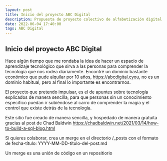 ```yaml
---
layout: post
title: Inicio del proyecto ABC Digital
description: Propuesta de proyecto colectivo de alfabetización digital en español
date: 2022-06-04 17:40:00
tags: ABC Digital
---
```

## Inicio del proyecto ABC Digital

Hace algún tiempo que me rondaba la idea de hacer un espacio de aprendizaje tecnológico que sirva a las personas para comprender la tecnología que nos rodea diariamente.
Encontré un dominio bastante económico que pude alquilar por 10 años, https://abcdigital.cyou, no es un dominio habitual, pero al final lo importante es encontrarnos.

El proyecto que pretendo impulsar, es el de apuntes sobre tecnología explicados de manera sencilla, para que personas sin un conocimiento específico puedan ir subiéndose al carro de comprender la magia y el control que existe detrás de la tecnología.

Este sitio fue creado de manera sencilla, y hospedado de manera gratuita gracias al post de Chad Baldwin https://chadbaldwin.net/2021/03/14/how-to-build-a-sql-blog.html

Si quieres colaborar, crea un merge en el directorio /_posts con el formato de fecha-título: YYYY-MM-DD-título-del-post.md 

Un merge es una unión de código en un repositiorio
